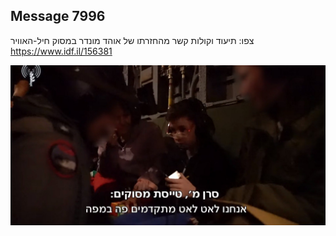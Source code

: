 ## Message 7996

צפו:
תיעוד וקולות קשר מהחזרתו של אוהד מונדר במסוק חיל-האוויר
https://www.idf.il/156381

![Photo](./7996/7996_photo.jpg)
